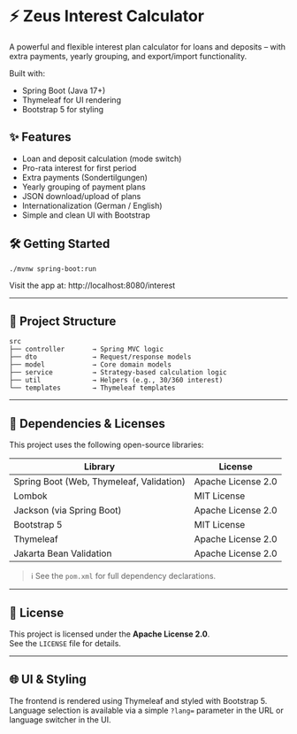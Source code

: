 # ⚡ Zeus Interest Calculator

A powerful and flexible interest plan calculator for loans and deposits – with extra payments, yearly grouping, and export/import functionality.

Built with:
- Spring Boot (Java 17+)
- Thymeleaf for UI rendering
- Bootstrap 5 for styling

## ✨ Features

- Loan and deposit calculation (mode switch)
- Pro-rata interest for first period
- Extra payments (Sondertilgungen)
- Yearly grouping of payment plans
- JSON download/upload of plans
- Internationalization (German / English)
- Simple and clean UI with Bootstrap

## 🛠️ Getting Started

```
./mvnw spring-boot:run
```

Visit the app at: http://localhost:8080/interest

---

## 📂 Project Structure

```
src
├── controller       → Spring MVC logic
├── dto              → Request/response models
├── model            → Core domain models
├── service          → Strategy-based calculation logic
├── util             → Helpers (e.g., 30/360 interest)
└── templates        → Thymeleaf templates
```

---

## 🧹 Dependencies & Licenses

This project uses the following open-source libraries:

| Library                                  | License            |
|------------------------------------------|--------------------|
| Spring Boot (Web, Thymeleaf, Validation) | Apache License 2.0 |
| Lombok                                   | MIT License         |
| Jackson (via Spring Boot)                | Apache License 2.0 |
| Bootstrap 5                              | MIT License         |
| Thymeleaf                                | Apache License 2.0 |
| Jakarta Bean Validation                  | Apache License 2.0 |

> ℹ️ See the `pom.xml` for full dependency declarations.

---

## 📄 License

This project is licensed under the **Apache License 2.0**.  
See the `LICENSE` file for details.

---

## 🌐 UI & Styling

The frontend is rendered using Thymeleaf and styled with Bootstrap 5.  
Language selection is available via a simple `?lang=` parameter in the URL or language switcher in the UI.